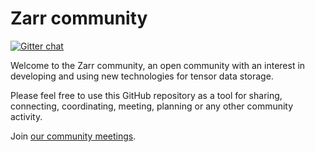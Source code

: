 # Zarr community

[![Gitter chat](https://badges.gitter.im/zarr-developers/community.svg)](https://gitter.im/zarr-developers/community)

Welcome to the Zarr community, an open community with an interest in developing and using new technologies for tensor data storage.

Please feel free to use this GitHub repository as a tool for sharing, connecting, coordinating, meeting, planning or any other community activity. 

Join [our community meetings]( https://zarr.dev/#community-meetings ).

